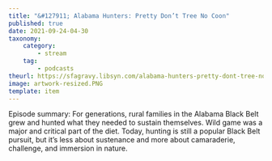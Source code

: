 ```yaml
---
title: "&#127911; Alabama Hunters: Pretty Don’t Tree No Coon"
published: true
date: 2021-09-24-04-30
taxonomy:
    category:
        - stream
    tag:
        - podcasts
theurl: https://sfagravy.libsyn.com/alabama-hunters-pretty-dont-tree-no-coon
image: artwork-resized.PNG
template: item
---
```


Episode summary: For generations, rural families in the Alabama Black Belt grew and hunted what they needed to sustain themselves. Wild game was a major and critical part of the diet. Today, hunting is still a popular Black Belt pursuit, but it&rsquo;s less about sustenance and more about camaraderie, challenge, and immersion in nature.
